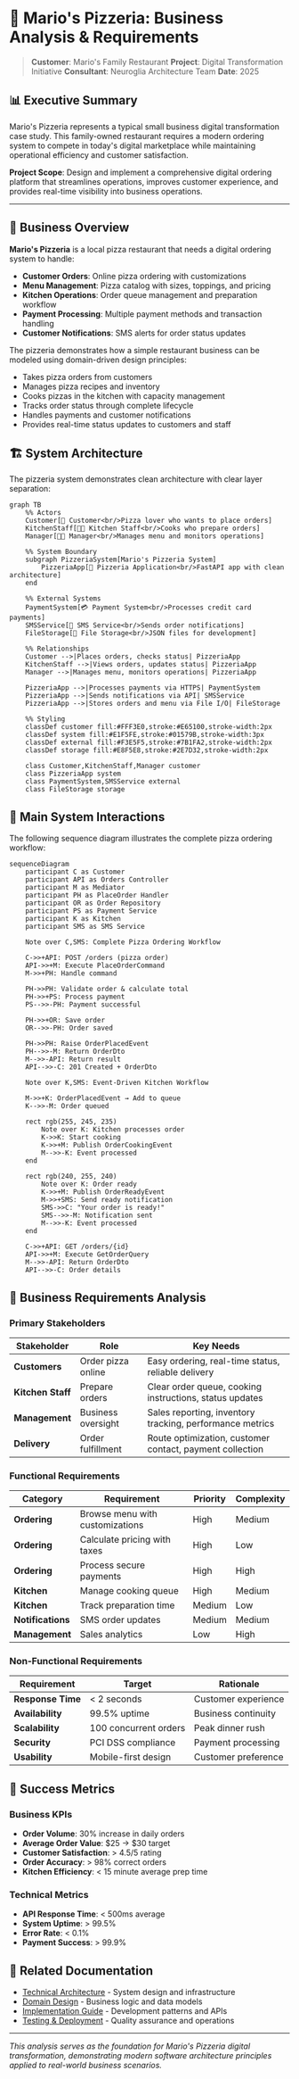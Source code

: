 # 🏢 Mario's Pizzeria: Business Analysis & Requirements

> **Customer**: Mario's Family Restaurant
> **Project**: Digital Transformation Initiative
> **Consultant**: Neuroglia Architecture Team
> **Date**: 2025

## 📊 Executive Summary

Mario's Pizzeria represents a typical small business digital transformation case study. This family-owned restaurant requires a modern ordering system to compete in today's digital marketplace while maintaining operational efficiency and customer satisfaction.

**Project Scope**: Design and implement a comprehensive digital ordering platform that streamlines operations, improves customer experience, and provides real-time visibility into business operations.

---

## 🎯 Business Overview

**Mario's Pizzeria** is a local pizza restaurant that needs a digital ordering system to handle:

- **Customer Orders**: Online pizza ordering with customizations
- **Menu Management**: Pizza catalog with sizes, toppings, and pricing
- **Kitchen Operations**: Order queue management and preparation workflow
- **Payment Processing**: Multiple payment methods and transaction handling
- **Customer Notifications**: SMS alerts for order status updates

The pizzeria demonstrates how a simple restaurant business can be modeled using domain-driven design principles:

- Takes pizza orders from customers
- Manages pizza recipes and inventory
- Cooks pizzas in the kitchen with capacity management
- Tracks order status through complete lifecycle
- Handles payments and customer notifications
- Provides real-time status updates to customers and staff

## 🏗️ System Architecture

The pizzeria system demonstrates clean architecture with clear layer separation:

```mermaid
graph TB
    %% Actors
    Customer[👤 Customer<br/>Pizza lover who wants to place orders]
    KitchenStaff[👨‍🍳 Kitchen Staff<br/>Cooks who prepare orders]
    Manager[👨‍💼 Manager<br/>Manages menu and monitors operations]

    %% System Boundary
    subgraph PizzeriaSystem[Mario's Pizzeria System]
        PizzeriaApp[🍕 Pizzeria Application<br/>FastAPI app with clean architecture]
    end

    %% External Systems
    PaymentSystem[💳 Payment System<br/>Processes credit card payments]
    SMSService[📱 SMS Service<br/>Sends order notifications]
    FileStorage[💾 File Storage<br/>JSON files for development]

    %% Relationships
    Customer -->|Places orders, checks status| PizzeriaApp
    KitchenStaff -->|Views orders, updates status| PizzeriaApp
    Manager -->|Manages menu, monitors operations| PizzeriaApp

    PizzeriaApp -->|Processes payments via HTTPS| PaymentSystem
    PizzeriaApp -->|Sends notifications via API| SMSService
    PizzeriaApp -->|Stores orders and menu via File I/O| FileStorage

    %% Styling
    classDef customer fill:#FFF3E0,stroke:#E65100,stroke-width:2px
    classDef system fill:#E1F5FE,stroke:#01579B,stroke-width:3px
    classDef external fill:#F3E5F5,stroke:#7B1FA2,stroke-width:2px
    classDef storage fill:#E8F5E8,stroke:#2E7D32,stroke-width:2px

    class Customer,KitchenStaff,Manager customer
    class PizzeriaApp system
    class PaymentSystem,SMSService external
    class FileStorage storage
```

## 🔄 Main System Interactions

The following sequence diagram illustrates the complete pizza ordering workflow:

```mermaid
sequenceDiagram
    participant C as Customer
    participant API as Orders Controller
    participant M as Mediator
    participant PH as PlaceOrder Handler
    participant OR as Order Repository
    participant PS as Payment Service
    participant K as Kitchen
    participant SMS as SMS Service

    Note over C,SMS: Complete Pizza Ordering Workflow

    C->>+API: POST /orders (pizza order)
    API->>+M: Execute PlaceOrderCommand
    M->>+PH: Handle command

    PH->>PH: Validate order & calculate total
    PH->>+PS: Process payment
    PS-->>-PH: Payment successful

    PH->>+OR: Save order
    OR-->>-PH: Order saved

    PH->>PH: Raise OrderPlacedEvent
    PH-->>-M: Return OrderDto
    M-->>-API: Return result
    API-->>-C: 201 Created + OrderDto

    Note over K,SMS: Event-Driven Kitchen Workflow

    M->>+K: OrderPlacedEvent → Add to queue
    K-->>-M: Order queued

    rect rgb(255, 245, 235)
        Note over K: Kitchen processes order
        K->>K: Start cooking
        K->>+M: Publish OrderCookingEvent
        M-->>-K: Event processed
    end

    rect rgb(240, 255, 240)
        Note over K: Order ready
        K->>+M: Publish OrderReadyEvent
        M->>+SMS: Send ready notification
        SMS->>C: "Your order is ready!"
        SMS-->>-M: Notification sent
        M-->>-K: Event processed
    end

    C->>+API: GET /orders/{id}
    API->>+M: Execute GetOrderQuery
    M-->>-API: Return OrderDto
    API-->>-C: Order details
```

## 💼 Business Requirements Analysis

### Primary Stakeholders

| Stakeholder       | Role               | Key Needs                                                |
| ----------------- | ------------------ | -------------------------------------------------------- |
| **Customers**     | Order pizza online | Easy ordering, real-time status, reliable delivery       |
| **Kitchen Staff** | Prepare orders     | Clear order queue, cooking instructions, status updates  |
| **Management**    | Business oversight | Sales reporting, inventory tracking, performance metrics |
| **Delivery**      | Order fulfillment  | Route optimization, customer contact, payment collection |

### Functional Requirements

| Category          | Requirement                     | Priority | Complexity |
| ----------------- | ------------------------------- | -------- | ---------- |
| **Ordering**      | Browse menu with customizations | High     | Medium     |
| **Ordering**      | Calculate pricing with taxes    | High     | Low        |
| **Ordering**      | Process secure payments         | High     | High       |
| **Kitchen**       | Manage cooking queue            | High     | Medium     |
| **Kitchen**       | Track preparation time          | Medium   | Low        |
| **Notifications** | SMS order updates               | Medium   | Medium     |
| **Management**    | Sales analytics                 | Low      | High       |

### Non-Functional Requirements

| Requirement       | Target                | Rationale           |
| ----------------- | --------------------- | ------------------- |
| **Response Time** | < 2 seconds           | Customer experience |
| **Availability**  | 99.5% uptime          | Business continuity |
| **Scalability**   | 100 concurrent orders | Peak dinner rush    |
| **Security**      | PCI DSS compliance    | Payment processing  |
| **Usability**     | Mobile-first design   | Customer preference |

## 🚀 Success Metrics

### Business KPIs

- **Order Volume**: 30% increase in daily orders
- **Average Order Value**: $25 → $30 target
- **Customer Satisfaction**: > 4.5/5 rating
- **Order Accuracy**: > 98% correct orders
- **Kitchen Efficiency**: < 15 minute average prep time

### Technical Metrics

- **API Response Time**: < 500ms average
- **System Uptime**: > 99.5%
- **Error Rate**: < 0.1%
- **Payment Success**: > 99.9%

## 🔗 Related Documentation

- [Technical Architecture](technical-architecture.md) - System design and infrastructure
- [Domain Design](domain-design.md) - Business logic and data models
- [Implementation Guide](implementation-guide.md) - Development patterns and APIs
- [Testing & Deployment](testing-deployment.md) - Quality assurance and operations

---

_This analysis serves as the foundation for Mario's Pizzeria digital transformation, demonstrating modern software architecture principles applied to real-world business scenarios._
